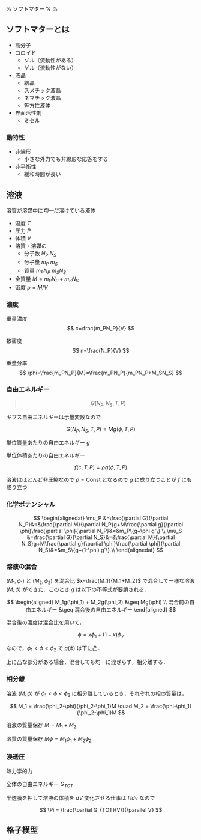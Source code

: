 % ソフトマター
%
%

## ソフトマターとは

- 高分子
- コロイド
  - ゾル（流動性がある）
  - ゲル（流動性がない）
- 液晶
  - 結晶
  - スメチック液晶
  - ネマチック液晶
  - 等方性液体
- 界面活性剤
  - ミセル

### 動特性

- 非線形
  - 小さな外力でも非線形な応答をする
- 非平衡性
  - 緩和時間が長い

## 溶液

溶質が溶媒中に*均一に*溶けている液体

- 温度 $T$
- 圧力 $P$ 
- 体積 $V$
- 溶質・溶媒の 
  - 分子数 $N_P$ $N_S$ 
  - 分子量 $m_P$ $m_S$
  - 質量 $m_PN_P$ $m_SN_S$
- 全質量 $M=m_PN_P+m_SN_S$
- 密度 $\rho=M/V$

### 濃度

重量濃度
$$
c=\frac{m_PN_P}{V}
$$

数密度
$$
n=\frac{N_P}{V}
$$

重量分率
$$
\phi=\frac{m_PN_P}{M}=\frac{m_PN_P}{m_PN_P+M_SN_S}
$$


### 自由エネルギー

> $$
> G(N_P,N_S,T,P)
> $$

ギブス自由エネルギーは示量変数なので

$$
G(N_P,N_S,T,P)=Mg(\phi,T,P)
$$

単位質量あたりの自由エネルギー $g$

単位体積あたりの自由エネルギー 

$$
f(c,T,P)=\rho g(\phi,T,P)
$$

溶液はほとんど非圧縮なので $\rho=\mathrm{Const}$ となるので $g$ に成り立つことが $f$ にも成り立つ

### 化学ポテンシャル

$$
\begin{alignedat}
\mu_P &=\frac{\partial G}{\partial N_P}&=&\frac{\partial M}{\partial N_P}g+M\frac{\partial g}{\partial \phi}\frac{\partial \phi}{\partial N_P}&=&m_P\{g+\phi g'\} \\
\mu_S &=\frac{\partial G}{\partial N_S}&=&\frac{\partial M}{\partial N_S}g+M\frac{\partial g}{\partial \phi}\frac{\partial \phi}{\partial N_S}&=&m_S\{g+(1-\phi) g'\} \\
\end{alignedat}
$$


### 溶液の混合

$(M_1,\phi_1)$ と $(M_2,\phi_2)$ を混合比 $x=\frac{M_1}{M_1+M_2}$ で混合して一様な溶液 $(M,\phi)$ ができた．このとき $g$ は以下の不等式が要請される．

$$
\begin{aligned}
M_1g(\phi_1) + M_2g(\phi_2) &\geq Mg(\phi) \\
混合前の自由エネルギー &\geq 混合後の自由エネルギー
\end{aligned}
$$

混合後の濃度は混合比を用いて，

$$
\phi=x\phi_1+(1-x)\phi_2
$$

なので，$\phi_1<\phi<\phi_2$ で $g(\phi)$ は下に凸．

上に凸な部分がある場合，混合しても均一に混ざらず，相分離する．

### 相分離

溶液 $(M,\phi)$ が $\phi_1<\phi<\phi_2$ に相分離しているとき，それぞれの相の質量は，

$$
M_1 = \frac{\phi_2-\phi}{\phi_2-\phi_1}M \quad M_2 = \frac{\phi-\phi_1}{\phi_2-\phi_1}M
$$

溶液の質量保存 $M=M_1+M_2$

溶質の質量保存 $M\phi=M_1\phi_1+M_2\phi_2$

### 浸透圧

熱力学的力

全体の自由エネルギー $G_{TOT}$

半透膜を押して溶液の体積を $dV$ 変化させる仕事は $\Pi dv$ なので

$$
\Pi = \frac{\partial G_{TOT}(V)}{\parallel V}
$$

## 格子模型